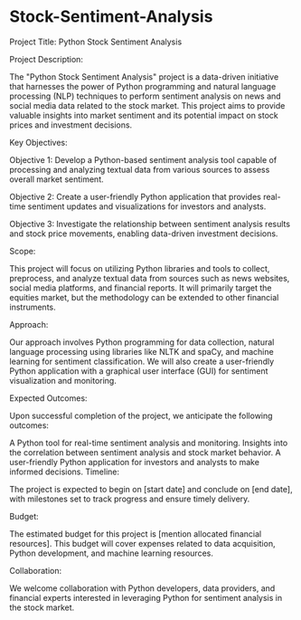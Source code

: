 # Stock-Sentiment-Analysis

Project Title: Python Stock Sentiment Analysis

Project Description:

The "Python Stock Sentiment Analysis" project is a data-driven initiative that harnesses the power of Python programming and natural language processing (NLP) techniques to perform sentiment analysis on news and social media data related to the stock market. This project aims to provide valuable insights into market sentiment and its potential impact on stock prices and investment decisions.

Key Objectives:

Objective 1: Develop a Python-based sentiment analysis tool capable of processing and analyzing textual data from various sources to assess overall market sentiment.

Objective 2: Create a user-friendly Python application that provides real-time sentiment updates and visualizations for investors and analysts.

Objective 3: Investigate the relationship between sentiment analysis results and stock price movements, enabling data-driven investment decisions.

Scope:

This project will focus on utilizing Python libraries and tools to collect, preprocess, and analyze textual data from sources such as news websites, social media platforms, and financial reports. It will primarily target the equities market, but the methodology can be extended to other financial instruments.

Approach:

Our approach involves Python programming for data collection, natural language processing using libraries like NLTK and spaCy, and machine learning for sentiment classification. We will also create a user-friendly Python application with a graphical user interface (GUI) for sentiment visualization and monitoring.

Expected Outcomes:

Upon successful completion of the project, we anticipate the following outcomes:

A Python tool for real-time sentiment analysis and monitoring.
Insights into the correlation between sentiment analysis and stock market behavior.
A user-friendly Python application for investors and analysts to make informed decisions.
Timeline:

The project is expected to begin on [start date] and conclude on [end date], with milestones set to track progress and ensure timely delivery.

Budget:

The estimated budget for this project is [mention allocated financial resources]. This budget will cover expenses related to data acquisition, Python development, and machine learning resources.

Collaboration:

We welcome collaboration with Python developers, data providers, and financial experts interested in leveraging Python for sentiment analysis in the stock market.
